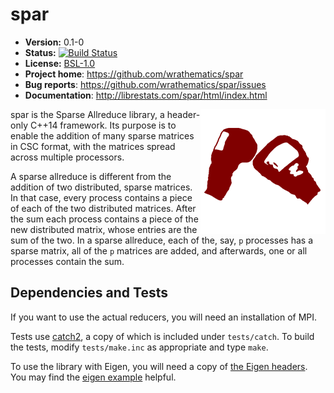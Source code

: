 # spar

* **Version:** 0.1-0
* **Status:** [![Build Status](https://travis-ci.org/wrathematics/spar.png)](https://travis-ci.org/wrathematics/spar)
* **License:** [BSL-1.0](http://opensource.org/licenses/BSL-1.0)
* **Project home**: https://github.com/wrathematics/spar
* **Bug reports**: https://github.com/wrathematics/spar/issues
* **Documentation**: http://librestats.com/spar/html/index.html

<img align="right" src="./docs/logo/spar_med.png" />

spar is the Sparse Allreduce library, a header-only C++14 framework. Its purpose is to enable the addition of many sparse matrices in CSC format, with the matrices spread across multiple processors.

A sparse allreduce is different from the addition of two distributed, sparse matrices. In that case, every process contains a piece of each of the two distributed matrices. After the sum each process contains a piece of the new distributed matrix, whose entries are the sum of the two. In a sparse allreduce, each of the, say, `p` processes has a sparse matrix, all of the `p` matrices are added, and afterwards, one or all processes contain the sum.



## Dependencies and Tests

If you want to use the actual reducers, you will need an installation of MPI.

Tests use [catch2](https://github.com/catchorg/Catch2), a copy of which is included under `tests/catch`. To build the tests, modify `tests/make.inc` as appropriate and type `make`.

To use the library with Eigen, you will need a copy of [the Eigen headers](http://eigen.tuxfamily.org/index.php?title=Main_Page). You may find the [eigen example](examples/mpi/eigen.cpp) helpful.
